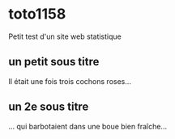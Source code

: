 # toto1158
Petit test d'un site web statistique 

## un petit sous titre
Il était une fois trois cochons roses... 

## un 2e sous titre
... qui barbotaient dans une boue bien fraîche... 
